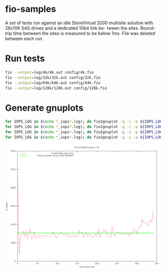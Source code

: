 # fio-samples
A set of tests run against an idle StoreVirtual 3200 multisite 
solution with 26x10K SAS drives and a dedicated 1Gbit link be-
tween the sites. Round-trip time between the sites is measured
to be below 1ms. File was deleted between each run.


# Run tests
```bash
fio --output=log/4k/4k.out config/4k.fio
fio --output=log/32k/32k.out config/32k.fio
fio --output=log/64k/64k.out config/64k.fio
fio --output=log/128k/128k.out config/128k.fio
```

# Generate gnuplots
```bash
for IOPS_LOG in $(echo *_iops*.log); do fio2gnuplot -g -i -p ${IOPS_LOG} -d ../../plot/4k; done
for IOPS_LOG in $(echo *_iops*.log); do fio2gnuplot -g -i -p ${IOPS_LOG} -d ../../plot/32k; done
for IOPS_LOG in $(echo *_iops*.log); do fio2gnuplot -g -i -p ${IOPS_LOG} -d ../../plot/64k; done
for IOPS_LOG in $(echo *_iops*.log); do fio2gnuplot -g -i -p ${IOPS_LOG} -d ../../plot/128k; done
```
![Randome Write 4K blocks](https://raw.githubusercontent.com/fotsopp/fio-samples/master/plot/4k/randwrite4k_iops.3-2Dsmooth.png)
